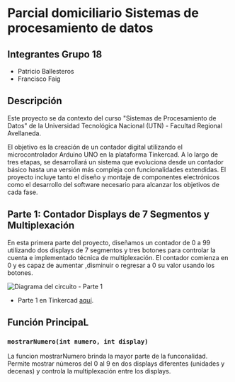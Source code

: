 # Parcial domiciliario Sistemas de procesamiento de datos

## Integrantes Grupo 18
- Patricio Ballesteros
- Francisco Faig 

## Descripción
Este proyecto se da contexto del curso "Sistemas de Procesamiento de Datos" de la Universidad Tecnológica Nacional (UTN) - Facultad Regional Avellaneda.

El objetivo es la creación de un contador digital utilizando el microcontrolador Arduino UNO en la plataforma Tinkercad. 
A lo largo de tres etapas, se desarrollará un sistema que evoluciona desde un contador básico hasta una versión más compleja con funcionalidades extendidas.
El proyecto incluye tanto el diseño y montaje de componentes electrónicos como el desarrollo del software necesario para alcanzar los objetivos de cada fase.

## Parte 1: Contador Displays de 7 Segmentos y Multiplexación
En esta primera parte del proyecto, diseñamos un contador de 0 a 99 utilizando dos displays de 7 segmentos y tres botones para controlar la cuenta e implementado técnica de multiplexación. El contador comienza en 0 y es capaz de aumentar ,disminuir o regresar a 0 su valor usando los botones.

![Diagrama del circuito - Parte 1]()

- Parte 1 en Tinkercad [aquí](https://www.tinkercad.com/things/8JuzkYb3aVi).

## Función PrincipaL

### `mostrarNumero(int numero, int display)`
La funcion mostrarNumero brinda la mayor parte de la funconalidad.
Permite mostrar números del 0 al 9 en dos displays diferentes (unidades y decenas) y controla la multiplexación entre los displays.
